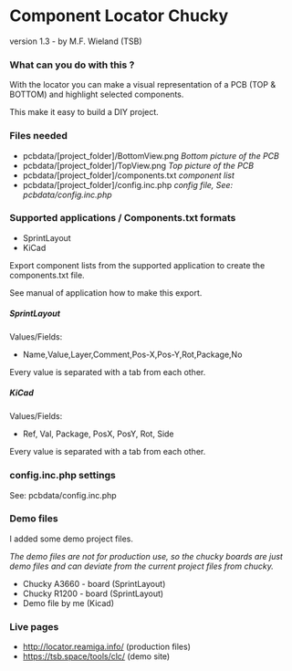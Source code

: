 # **Component Locator Chucky** 

version 1.3 - by M.F. Wieland (TSB)



### What can you do with this ?

With the locator you can make a visual representation of a PCB (TOP  & BOTTOM) and highlight selected components.

This make it easy to build a DIY project.



### Files needed

- pcbdata/[project_folder]/BottomView.png
  *Bottom picture of the PCB*
- pcbdata/[project_folder]/TopView.png
  *Top picture of the PCB*
- pcbdata/[project_folder]/components.txt
  *component list*
- pcbdata/[project_folder]/config.inc.php
  *config file, See: pcbdata/config.inc.php*



### Supported applications / Components.txt formats

- SprintLayout
- KiCad



Export component lists from the supported application to create the components.txt file.

See manual of application how to make this export.



##### SprintLayout

Values/Fields:

* Name,Value,Layer,Comment,Pos-X,Pos-Y,Rot,Package,No

Every value is separated with a tab from each other.



##### KiCad

Values/Fields:

* Ref, Val, Package, PosX, PosY, Rot, Side

Every value is separated with a tab from each other.



##### 


### config.inc.php settings
See: pcbdata/config.inc.php



### Demo files

I added some demo project files. 

*The demo files are not for production use, so the chucky boards are just demo files and can deviate from the current project files from chucky.*



- Chucky A3660 - board (SprintLayout)
- Chucky R1200 - board (SprintLayout)
- Demo file by me (Kicad)



### Live pages

- http://locator.reamiga.info/ (production files)
- https://tsb.space/tools/clc/ (demo site)


